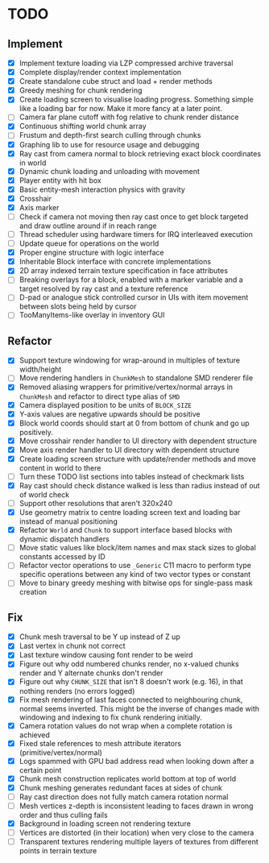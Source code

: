 # TODO

## Implement

* [x] Implement texture loading via LZP compressed archive traversal
* [x] Complete display/render context implementation
* [x] Create standalone cube struct and load + render methods
* [x] Greedy meshing for chunk rendering
* [x] Create loading screen to visualise loading progress. Something simple like a loading bar for now. Make it more
  fancy at a later point.
* [ ] Camera far plane cutoff with fog relative to chunk render distance
* [x] Continuous shifting world chunk array
* [ ] Frustum and depth-first search culling through chunks
* [x] Graphing lib to use for resource usage and debugging
* [x] Ray cast from camera normal to block retrieving exact block coordinates in world
* [x] Dynamic chunk loading and unloading with movement
* [x] Player entity with hit box
* [x] Basic entity-mesh interaction physics with gravity
* [x] Crosshair
* [x] Axis marker
* [ ] Check if camera not moving then ray cast once to get block targeted and draw outline around if in reach range
* [ ] Thread scheduler using hardware timers for IRQ interleaved execution
* [ ] Update queue for operations on the world
* [x] Proper engine structure with logic interface
* [x] Inheritable Block interface with concrete implementations
* [x] 2D array indexed terrain texture specification in face attributes
* [ ] Breaking overlays for a block, enabled with a marker variable and a target resolved by ray cast and a texture reference
* [ ] D-pad or analogue stick controlled cursor in UIs with item movement between slots being held by cursor
* [ ] TooManyItems-like overlay in inventory GUI

## Refactor

* [x] Support texture windowing for wrap-around in multiples of texture width/height
* [ ] Move rendering handlers in `ChunkMesh` to standalone SMD renderer file
* [x] Removed aliasing wrappers for primitive/vertex/normal arrays in `ChunkMesh` and
      refactor to direct type alias of `SMD`
* [x] Camera displayed position to be units of `BLOCK_SIZE`
* [x] Y-axis values are negative upwards should be positive
* [x] Block world coords should start at 0 from bottom of chunk and go up positively.
* [x] Move crosshair render handler to UI directory with dependent structure
* [x] Move axis render handler to UI directory with dependent structure
* [x] Create loading screen structure with update/render methods and move content in world to there
* [ ] Turn these TODO list sections into tables instead of checkmark lists 
* [x] Ray cast should check distance walked is less than radius instead of out of world check
* [ ] Support other resolutions that aren't 320x240
* [x] Use geometry matrix to centre loading screen text and loading bar instead of manual positioning
* [x] Refactor `World` and `Chunk` to support interface based blocks with dynamic dispatch handlers
* [ ] Move static values like block/item names and max stack sizes to global constants accessed by ID
* [ ] Refactor vector operations to use `_Generic` C11 macro to perform type specific operations between any kind of two vector types or constant
* [ ] Move to binary greedy meshing with bitwise ops for single-pass mask creation

## Fix

* [x] Chunk mesh traversal to be Y up instead of Z up
* [x] Last vertex in chunk not correct
* [x] Last texture window causing font render to be weird
* [x] Figure out why odd numbered chunks render, no x-valued chunks render and Y alternate chunks don't render
* [x] Figure out why `CHUNK_SIZE` that isn't 8 doesn't work (e.g. 16), in that nothing renders (no errors logged)
* [x] Fix mesh rendering of last faces connected to neighbouring chunk, normal seems inverted. 
      This might be the inverse of changes made with windowing and indexing to fix chunk rendering initially.
* [x] Camera rotation values do not wrap when a complete rotation is achieved
* [x] Fixed stale references to mesh attribute iterators (primitive/vertex/normal)
* [x] Logs spammed with GPU bad address read when looking down after a certain point
* [x] Chunk mesh construction replicates world bottom at top of world 
* [x] Chunk meshing generates redundant faces at sides of chunk
* [ ] Ray cast direction does not fully match camera rotation normal
* [ ] Mesh vertices z-depth is inconsistent leading to faces drawn in wrong order and thus culling fails
* [x] Background in loading screen not rendering texture
* [ ] Vertices are distorted (in their location) when very close to the camera
* [ ] Transparent textures rendering multiple layers of textures from different points in terrain texture